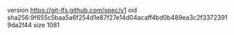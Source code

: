 version https://git-lfs.github.com/spec/v1
oid sha256:9f655c5baa5a6f254d1e87f27e14d04acaff4bd0b489ea3c2f33723919da2f44
size 1081
